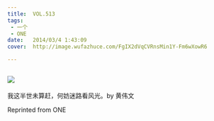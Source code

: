 ```yaml
---
title:	VOL.513
tags:
 - 一个
 - ONE
date:	2014/03/4 1:43:09
cover:	http://image.wufazhuce.com/FgIX2dVqCVRnsMin1Y-Fm6wXowR6

---
```

![](http://image.wufazhuce.com/FgIX2dVqCVRnsMin1Y-Fm6wXowR6)
---

我这半世未算赶，何妨迷路看风光。by 黄伟文
 
Reprinted from ONE
